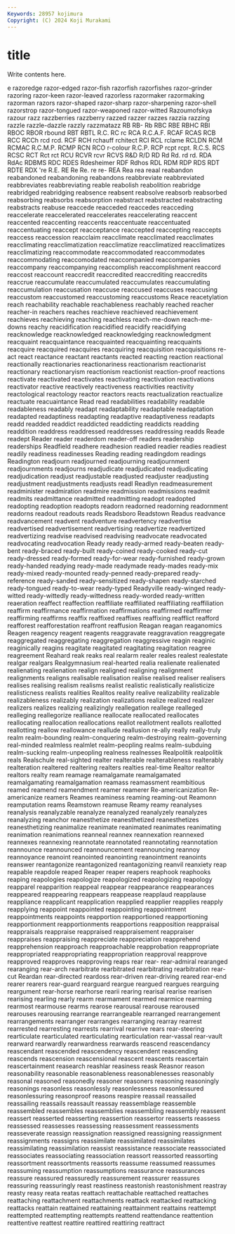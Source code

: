 ```yaml
---
Keywords: 28957 kojimura
Copyright: (C) 2024 Koji Murakami
---
```


# title

Write contents here.



e razoredge razor-edged razor-fish
razorfish razorfishes razor-grinder razoring razor-keen razor-leaved razorless razormaker razormaking razorman
razors razor-shaped razor-sharp razor-sharpening razor-shell razorstrop razor-tongued razor-weaponed razor-witted Razoumofskya
razour razz razzberries razzberry razzed razzer razzes razzia razzing razzle
razzle-dazzle razzly razzmatazz RB RB- Rb RBC RBE RBHC RBI
RBOC RBOR rbound RBT RBTL R.C. RC rc RCA R.C.A.F.
RCAF RCAS RCB RCC RCCh rcd rcd. RCF RCH rchauff
rchitect RCI RCL rclame RCLDN RCM RCMAC R.C.M.P. RCMP RCN
RCO r-colour R.C.P. RCP rcpt rcpt. R.C.S. RCS RCSC RCT
Rct rct RCU RCVR rcvr RCVS R&D R/D RD Rd
Rd. rd rd. RDA RdAc RDBMS RDC RDES Rdesheimer RDF
Rdhos RDL RDM RDP RDS RDT RDTE RDX 're R.E.
RE Re Re. re re- REA Rea rea reaal reabandon
reabandoned reabandoning reabandons reabbreviate reabbreviated reabbreviates reabbreviating reable reabolish reabolition
reabridge reabridged reabridging reabsence reabsent reabsolve reabsorb reabsorbed reabsorbing reabsorbs
reabsorption reabstract reabstracted reabstracting reabstracts reabuse reaccede reacceded reaccedes reacceding
reaccelerate reaccelerated reaccelerates reaccelerating reaccent reaccented reaccenting reaccents reaccentuate reaccentuated
reaccentuating reaccept reacceptance reaccepted reaccepting reaccepts reaccess reaccession reacclaim reacclimate
reacclimated reacclimates reacclimating reacclimatization reacclimatize reacclimatized reacclimatizes reacclimatizing reaccommodate reaccommodated
reaccommodates reaccommodating reaccomodated reaccompanied reaccompanies reaccompany reaccompanying reaccomplish reaccomplishment reaccord
reaccost reaccount reaccredit reaccredited reaccrediting reaccredits reaccrue reaccumulate reaccumulated reaccumulates
reaccumulating reaccumulation reaccusation reaccuse reaccused reaccuses reaccusing reaccustom reaccustomed reaccustoming
reaccustoms Reace reacetylation reach reachability reachable reachableness reachably reached reacher
reacher-in reachers reaches reachieve reachieved reachievement reachieves reachieving reaching reachless
reach-me-down reach-me-downs reachy reacidification reacidified reacidify reacidifying reacknowledge reacknowledged reacknowledging
reacknowledgment reacquaint reacquaintance reacquainted reacquainting reacquaints reacquire reacquired reacquires reacquiring
reacquisition reacquisitions re-act react reactance reactant reactants reacted reacting reaction
reactional reactionally reactionaries reactionariness reactionarism reactionarist reactionary reactionaryism reactionism reactionist
reaction-proof reactions reactivate reactivated reactivates reactivating reactivation reactivations reactivator reactive
reactively reactiveness reactivities reactivity reactological reactology reactor reactors reacts reactualization
reactualize reactuate reacuaintance Read read readabilities readability readable readableness readably
readapt readaptability readaptable readaptation readapted readaptiness readapting readaptive readaptiveness readapts
readd readded readdict readdicted readdicting readdicts readding readdition readdress readdressed
readdresses readdressing readds Reade readept Reader reader readerdom reader-off readers
readership readerships Readfield readhere readhesion readied readier readies readiest readily
readiness readinesses Reading reading readingdom readings Readington readjourn readjourned readjourning
readjournment readjournments readjourns readjudicate readjudicated readjudicating readjudication readjust readjustable readjusted
readjuster readjusting readjustment readjustments readjusts readl Readlyn readmeasurement readminister readmiration
readmire readmission readmissions readmit readmits readmittance readmitted readmitting readopt readopted
readopting readoption readopts readorn readorned readorning readornment readorns readout readouts
reads Readsboro Readstown Readus readvance readvancement readvent readventure readvertency readvertise
readvertised readvertisement readvertising readvertize readvertized readvertizing readvise readvised readvising readvocate
readvocated readvocating readvocation Ready ready ready-armed ready-beaten ready-bent ready-braced ready-built
ready-coined ready-cooked ready-cut ready-dressed ready-formed ready-for-wear ready-furnished ready-grown ready-handed readying
ready-made readymade ready-mades ready-mix ready-mixed ready-mounted ready-penned ready-prepared ready-reference ready-sanded
ready-sensitized ready-shapen ready-starched ready-tongued ready-to-wear ready-typed Readyville ready-winged ready-witted ready-wittedly
ready-wittedness ready-worded ready-written reaeration reaffect reaffection reaffiliate reaffiliated reaffiliating reaffiliation
reaffirm reaffirmance reaffirmation reaffirmations reaffirmed reaffirmer reaffirming reaffirms reaffix reaffixed
reaffixes reaffixing reafflict reafford reafforest reafforestation reaffront reaffusion Reagan reagan
reaganomics Reagen reagency reagent reagents reaggravate reaggravation reaggregate reaggregated reaggregating
reaggregation reaggressive reagin reaginic reaginically reagins reagitate reagitated reagitating reagitation
reagree reagreement Reahard reak reaks real realarm realer reales realest
realestate realgar realgars Realgymnasium real-hearted realia realienate realienated realienating realienation
realign realigned realigning realignment realignments realigns realisable realisation realise realised
realiser realisers realises realising realism realisms realist realistic realistically realisticize
realisticness realists realities Realitos reality realive realizability realizable realizableness realizably
realization realizations realize realized realizer realizers realizes realizing realizingly reallegation
reallege realleged realleging reallegorize realliance reallocate reallocated reallocates reallocating reallocation
reallocations reallot reallotment reallots reallotted reallotting reallow reallowance reallude reallusion
re-ally really really-truly realm realm-bounding realm-conquering realm-destroying realm-governing real-minded realmless
realmlet realm-peopling realms realm-subduing realm-sucking realm-unpeopling realness realnesses Realpolitik realpolitik
reals Realschule real-sighted realter realterable realterableness realterably realteration realtered realtering
realters realties real-time Realtor realtor realtors realty ream reamage reamalgamate
reamalgamated reamalgamating reamalgamation reamass reamassment reambitious reamed reamend reamendment reamer
reamerer Re-americanization Re-americanize reamers Reames reaminess reaming reaming-out Reamonn reamputation
reams Reamstown reamuse Reamy reamy reanalyses reanalysis reanalyzable reanalyze reanalyzed
reanalyzely reanalyzes reanalyzing reanchor reanesthetize reanesthetized reanesthetizes reanesthetizing reanimalize reanimate
reanimated reanimates reanimating reanimation reanimations reanneal reannex reannexation reannexed reannexes
reannexing reannotate reannotated reannotating reannotation reannounce reannounced reannouncement reannouncing reannoy
reannoyance reanoint reanointed reanointing reanointment reanoints reanswer reantagonize reantagonized reantagonizing
reanvil reanxiety reap reapable reapdole reaped Reaper reaper reapers reaphook
reaphooks reaping reapologies reapologize reapologized reapologizing reapology reapparel reapparition reappeal
reappear reappearance reappearances reappeared reappearing reappears reappease reapplaud reapplause reappliance
reapplicant reapplication reapplied reapplier reapplies reapply reapplying reappoint reappointed reappointing
reappointment reappointments reappoints reapportion reapportioned reapportioning reapportionment reapportionments reapportions reapposition
reappraisal reappraisals reappraise reappraised reappraisement reappraiser reappraises reappraising reappreciate reappreciation
reapprehend reapprehension reapproach reapproachable reapprobation reappropriate reappropriated reappropriating reappropriation reapproval
reapprove reapproved reapproves reapproving reaps rear rear- rear-admiral rearanged rearanging
rear-arch rearbitrate rearbitrated rearbitrating rearbitration rear-cut Reardan rear-directed reardoss rear-driven
rear-driving reared rear-end rearer rearers rear-guard rearguard reargue reargued reargues
rearguing reargument rear-horse rearhorse rearii rearing rearisal rearise rearisen rearising
rearling rearly rearm rearmament rearmed rearmice rearming rearmost rearmouse rearms
rearose rearousal rearouse rearoused rearouses rearousing rearrange rearrangeable rearranged rearrangement
rearrangements rearranger rearranges rearranging rearray rearrest rearrested rearresting rearrests rearrival
rearrive rears rear-steering rearticulate rearticulated rearticulating rearticulation rear-vassal rear-vault rearward
rearwardly rearwardness rearwards reascend reascendancy reascendant reascended reascendency reascendent reascending
reascends reascension reascensional reascent reascents reascertain reascertainment reasearch reashlar reasiness
reask Reasnor reason reasonability reasonable reasonableness reasonablenesses reasonably reasonal reasoned
reasonedly reasoner reasoners reasoning reasoningly reasonings reasonless reasonlessly reasonlessness reasonlessured
reasonlessuring reasonproof reasons reaspire reassail reassailed reassailing reassails reassault reassay
reassemblage reassemble reassembled reassembles reassemblies reassembling reassembly reassent reassert reasserted
reasserting reassertion reassertor reasserts reassess reassessed reassesses reassessing reassessment reassessments
reasseverate reassign reassignation reassigned reassigning reassignment reassignments reassigns reassimilate reassimilated
reassimilates reassimilating reassimilation reassist reassistance reassociate reassociated reassociates reassociating reassociation
reassort reassorted reassorting reassortment reassortments reassorts reassume reassumed reassumes reassuming
reassumption reassumptions reassurance reassurances reassure reassured reassuredly reassurement reassurer reassures
reassuring reassuringly reast reastiness reastonish reastonishment reastray reasty reasy reata
reatas reattach reattachable reattached reattaches reattaching reattachment reattachments reattack reattacked
reattacking reattacks reattain reattained reattaining reattainment reattains reattempt reattempted reattempting
reattempts reattend reattendance reattention reattentive reattest reattire reattired reattiring reattract
